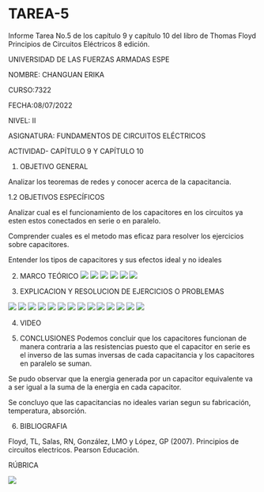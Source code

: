 # TAREA-5
Informe Tarea No.5 de los capítulo 9 y capítulo 10 del libro de Thomas Floyd Principios de Circuitos Eléctricos 8 edición.

 UNIVERSIDAD DE LAS FUERZAS ARMADAS ESPE
 
NOMBRE: CHANGUAN ERIKA

CURSO:7322

FECHA:08/07/2022

NIVEL: II

ASIGNATURA: FUNDAMENTOS DE CIRCUITOS ELÉCTRICOS

ACTIVIDAD- CAPÍTULO 9 Y CAPÍTULO 10

1. OBJETIVO GENERAL

Analizar los teoremas de redes y conocer acerca de la capacitancia.

1.2 OBJETIVOS ESPECÍFICOS

Analizar cual es el funcionamiento de los capacitores en los circuitos ya esten estos conectados en serie o en paralelo.

Comprender cuales es el metodo mas eficaz para resolver los ejercicios sobre capacitores.

Entender los tipos de capacitores y sus efectos ideal y no ideales

2. MARCO TEÓRICO
![](https://github.com/erichanguan/TAREA-5/blob/main/ejercicios/cap9.1.png)
![](https://github.com/erichanguan/TAREA-5/blob/main/ejercicios/cap9.2.png)
![](https://github.com/erichanguan/TAREA-5/blob/main/ejercicios/cap9.3.png)
![](https://github.com/erichanguan/TAREA-5/blob/main/ejercicios/cap10.1.png)
![](https://github.com/erichanguan/TAREA-5/blob/main/ejercicios/cap10.2.png)
![](https://github.com/erichanguan/TAREA-5/blob/main/ejercicios/cap10.3.png)




3. EXPLICACION Y RESOLUCION DE EJERCICIOS O PROBLEMAS

![](https://github.com/erichanguan/TAREA-5/blob/main/ejercicios/9.1%20cap9.png)
![](https://github.com/erichanguan/TAREA-5/blob/main/ejercicios/9.2%20cap9.png)
![](https://github.com/erichanguan/TAREA-5/blob/main/ejercicios/9.3%20cap9.png)
![](https://github.com/erichanguan/TAREA-5/blob/main/ejercicios/9.4%20cap9.png)
![](https://github.com/erichanguan/TAREA-5/blob/main/ejercicios/9.5%20cap9.png)
![](https://github.com/erichanguan/TAREA-5/blob/main/ejercicios/9.6%20cap9.png)
![](https://github.com/erichanguan/TAREA-5/blob/main/ejercicios/9.7%20cap9.png)
![](https://github.com/erichanguan/TAREA-5/blob/main/ejercicios/9.8%20cap9.png)
![](https://github.com/erichanguan/TAREA-5/blob/main/ejercicios/9.9%20cap9.png)
![](https://github.com/erichanguan/TAREA-5/blob/main/ejercicios/9.10%20cap9.png)
![](https://github.com/erichanguan/TAREA-5/blob/main/ejercicios/10.1%20cap10.png)
![](https://github.com/erichanguan/TAREA-5/blob/main/ejercicios/10.2%20cap10.png)
![](https://github.com/erichanguan/TAREA-5/blob/main/ejercicios/10.3%20cap10.png)
![](https://github.com/erichanguan/TAREA-5/blob/main/ejercicios/10.4%20cap10.png)

4. VIDEO


5. CONCLUSIONES
Podemos concluir que los capacitores funcionan de manera contraria a las resistencias 
puesto que el capacitor en serie es el inverso de las sumas inversas de cada capacitancia y 
los capacitores en paralelo se suman.

Se pudo observar que la energia generada por un capacitor equivalente va a ser igual a la 
suma de la energia en cada capacitor.

Se concluyo que las capacitancias no ideales varian segun su fabricación, temperatura, absorción.

6. BIBLIOGRAFIA

Floyd, TL, Salas, RN, González, LMO y López, GP (2007). Principios de circuitos electricos. Pearson Educación.

RÚBRICA

![](https://github.com/doalulema/InformeTarea/blob/main/Tarea.png)


